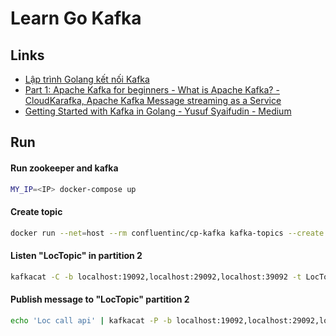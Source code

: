 # Learn Go Kafka

## Links
- [Lập trình Golang kết nối Kafka](https://techmaster.vn/posts/34654/lap-trinh-golang-ket-noi-kafka)
- [Part 1: Apache Kafka for beginners - What is Apache Kafka? - CloudKarafka, Apache Kafka Message streaming as a Service](https://www.cloudkarafka.com/blog/2016-11-30-part1-kafka-for-beginners-what-is-apache-kafka.html)
- [Getting Started with Kafka in Golang - Yusuf Syaifudin - Medium](https://medium.com/@yusufs/getting-started-with-kafka-in-golang-14ccab5fa26)

## Run
#### Run zookeeper and kafka
```sh
MY_IP=<IP> docker-compose up 
```
#### Create topic
```sh
docker run --net=host --rm confluentinc/cp-kafka kafka-topics --create --topic LocTopic --partitions 3 --replication-factor 2 --if-not-exists --zookeeper localhost:32181
```
#### Listen "LocTopic" in partition 2
```sh
kafkacat -C -b localhost:19092,localhost:29092,localhost:39092 -t LocTopic -p 2
```
#### Publish message to "LocTopic" partition 2
```sh
echo 'Loc call api' | kafkacat -P -b localhost:19092,localhost:29092,localhost:39092 -t LocTopic -p 2
```
